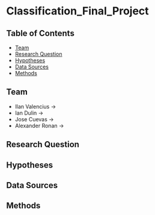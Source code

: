 # Classification_Final_Project

## Table of Contents
  - [Team](#team)
  - [Research Question](#research-question)
  - [Hypotheses](#hypotheses)
  - [Data Sources](#data-sources)
  - [Methods](#methods)
## Team
- Ilan Valencius →
- Ian Dulin →
- Jose Cuevas →
- Alexander Ronan →

## Research Question

## Hypotheses

## Data Sources

## Methods
